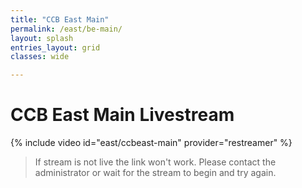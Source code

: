 ```yaml
---
title: "CCB East Main"
permalink: /east/be-main/
layout: splash
entries_layout: grid
classes: wide

---
```


# CCB East Main Livestream

{% include video id="east/ccbeast-main" provider="restreamer" %}

> If stream is not live the link won't work. Please contact the administrator or wait for the stream to begin and try again.